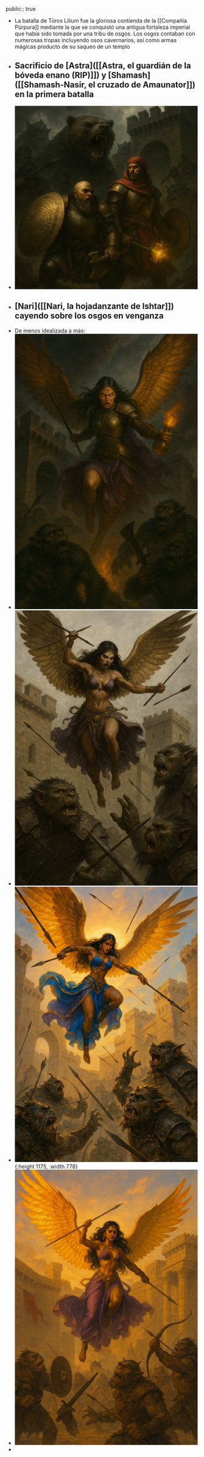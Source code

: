 public:: true

- La batalla de Türos Lilium fue la gloriosa contienda de la [[Compañía Púrpura]] mediante la que se conquistó una antigua fortaleza imperial que había sido tomada por una tribu de osgos. Los osgos contaban con numerosas tropas incluyendo osos cavernarios, así como armas mágicas producto de su saqueo de un templo
- ## Sacrificio de [Astra]([[Astra, el guardián de la bóveda enano (RIP)]]) y [Shamash]([[Shamash-Nasir, el cruzado de Amaunator]]) en la primera batalla
- ![ChatGPT Image 16 abr 2025, 14_56_05.png](../assets/ChatGPT_Image_16_abr_2025,_14_56_05_1744812473059_0.png)
- ## [Nari]([[Nari, la hojadanzante de Ishtar]]) cayendo sobre los osgos en venganza
- De menos idealizada a más:
- ![ChatGPT Image 16 abr 2025, 15_05_32.png](../assets/ChatGPT_Image_16_abr_2025,_15_05_32_1744812648686_0.png)
- ![Mujer alada sobre la fortaleza.png](../assets/Mujer_alada_sobre_la_fortaleza_1744812949307_0.png)
- ![2025-04-17-03-22-03.jpeg](../assets/2025-04-17-03-22-03.jpeg){:height 1175, :width 778}
- ![Mujer alada sobre batalla matutina.png](../assets/Mujer_alada_sobre_batalla_matutina_1744812661652_0.png)
-